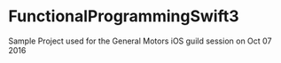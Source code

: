 # FunctionalProgrammingSwift3

Sample Project used for the General Motors iOS guild session on Oct 07 2016
